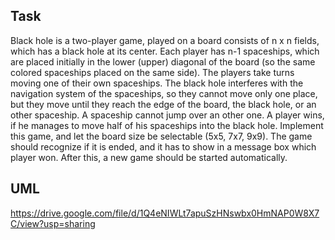 ## Task
Black hole is a two-player game, played on a board consists of n x n fields, which has a black hole at its center. Each player has n-1 spaceships, which are placed initially in the lower (upper) diagonal of the board (so the same colored spaceships placed on the same side). The players take turns moving one of their own spaceships. The black hole interferes with the navigation system of the spaceships, so they cannot move only one place, but they move until they reach the edge of the board, the black hole, or an other spaceship. A spaceship cannot jump over an other one. A player wins, if he manages to move half of his spaceships into the black hole. Implement this game, and let the board size be selectable (5x5, 7x7, 9x9). The game should recognize if it is ended, and it has to show in a message box which player won. After this, a new game should be started automatically.

## UML
https://drive.google.com/file/d/1Q4eNIWLt7apuSzHNswbx0HmNAP0W8X7C/view?usp=sharing


